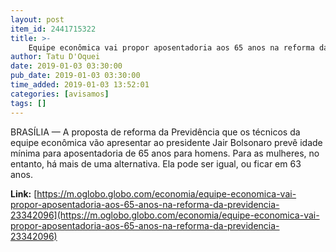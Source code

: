 ```yaml
---
layout: post
item_id: 2441715322
title: >-
    Equipe econômica vai propor aposentadoria aos 65 anos na reforma da Previdência
author: Tatu D'Oquei
date: 2019-01-03 03:30:00
pub_date: 2019-01-03 03:30:00
time_added: 2019-01-03 13:52:01
categories: [avisamos]
tags: []
---
```


BRASÍLIA — A proposta de reforma da Previdência que os técnicos da equipe econômica vão apresentar ao presidente Jair Bolsonaro prevê idade mínima para aposentadoria de 65 anos para homens. Para as mulheres, no entanto, há mais de uma alternativa. Ela pode ser igual, ou ficar em 63 anos.

**Link:** [https://m.oglobo.globo.com/economia/equipe-economica-vai-propor-aposentadoria-aos-65-anos-na-reforma-da-previdencia-23342096](https://m.oglobo.globo.com/economia/equipe-economica-vai-propor-aposentadoria-aos-65-anos-na-reforma-da-previdencia-23342096)

